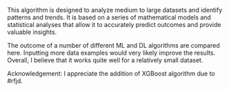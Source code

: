 This algorithm is designed to analyze medium to large datasets and identify patterns and trends. It is based on a series of mathematical models and statistical analyses that allow it to accurately predict outcomes and provide valuable insights.

The outcome of a number of different ML and DL algorithms are compared here. Inputting more data examples would very likely improve the results. Overall, I believe that it works quite well for a relatively small dataset.

Acknowledgement: I appreciate the addition of XGBoost algorithm due to #rfjd.

